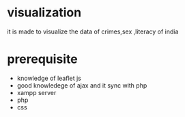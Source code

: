 # visualization
it is made to visualize the data of crimes,sex ,literacy of india
# prerequisite
  * knowledge of leaflet js
  * good knowledege of ajax and it sync with php
  * xampp server
  * php
  * css
